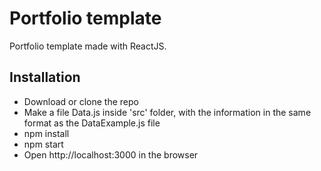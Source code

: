 # Portfolio template

Portfolio template made with ReactJS.

## Installation

- Download or clone the repo
- Make a file Data.js inside 'src' folder, with the information in the same format as the DataExample.js file
- npm install
- npm start
- Open http://localhost:3000 in the browser